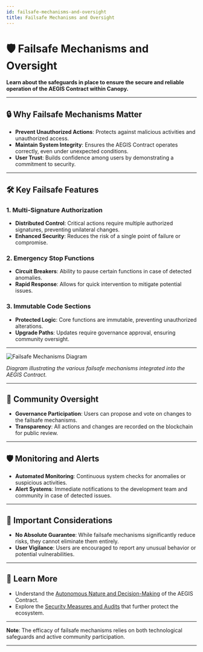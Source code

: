```yaml
---
id: failsafe-mechanisms-and-oversight
title: Failsafe Mechanisms and Oversight
---
```


# 🛡️ Failsafe Mechanisms and Oversight

**Learn about the safeguards in place to ensure the secure and reliable operation of the AEGIS Contract within Canopy.**

---

## 🔒 **Why Failsafe Mechanisms Matter**

- **Prevent Unauthorized Actions**: Protects against malicious activities and unauthorized access.
- **Maintain System Integrity**: Ensures the AEGIS Contract operates correctly, even under unexpected conditions.
- **User Trust**: Builds confidence among users by demonstrating a commitment to security.

---

## 🛠️ **Key Failsafe Features**

### **1. Multi-Signature Authorization**

- **Distributed Control**: Critical actions require multiple authorized signatures, preventing unilateral changes.
- **Enhanced Security**: Reduces the risk of a single point of failure or compromise.

### **2. Emergency Stop Functions**

- **Circuit Breakers**: Ability to pause certain functions in case of detected anomalies.
- **Rapid Response**: Allows for quick intervention to mitigate potential issues.

### **3. Immutable Code Sections**

- **Protected Logic**: Core functions are immutable, preventing unauthorized alterations.
- **Upgrade Paths**: Updates require governance approval, ensuring community oversight.

---

![Failsafe Mechanisms Diagram](../assets/images/failsafe-mechanisms-diagram.png)

*Diagram illustrating the various failsafe mechanisms integrated into the AEGIS Contract.*

---

## 🤝 **Community Oversight**

- **Governance Participation**: Users can propose and vote on changes to the failsafe mechanisms.
- **Transparency**: All actions and changes are recorded on the blockchain for public review.

---

## 🛡️ **Monitoring and Alerts**

- **Automated Monitoring**: Continuous system checks for anomalies or suspicious activities.
- **Alert Systems**: Immediate notifications to the development team and community in case of detected issues.

---

## 📖 **Important Considerations**

- **No Absolute Guarantee**: While failsafe mechanisms significantly reduce risks, they cannot eliminate them entirely.
- **User Vigilance**: Users are encouraged to report any unusual behavior or potential vulnerabilities.

---

## 📖 **Learn More**

- Understand the [Autonomous Nature and Decision-Making](autonomous-nature-and-decision-making.md) of the AEGIS Contract.
- Explore the [Security Measures and Audits](security-measures-and-audits.md) that further protect the ecosystem.

---

**Note**: The efficacy of failsafe mechanisms relies on both technological safeguards and active community participation.

---
